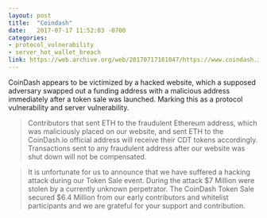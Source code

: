 ```yaml
---
layout: post
title:  "Coindash"
date:   2017-07-17 11:52:03 -0700
categories:
- protocol_vulnerability
- server_hot_wallet_breach
link: https://web.archive.org/web/20170717181047/https://www.coindash.io/
---
```

CoinDash appears to be victimized by a hacked website, which a supposed adversary swapped out a funding address with a malicious address immediately after a token sale was launched. Marking this as a protocol vulnerability and server vulnerability.

>  Contributors that sent ETH to the fraudulent Ethereum address, which was maliciously placed on our website, and sent ETH to the CoinDash.io official address will receive their CDT tokens accordingly. Transactions sent to any fraudulent address after our website was shut down will not be compensated.

> It is unfortunate for us to announce that we have suffered a hacking attack during our Token Sale event. During the attack $7 Million were stolen by a currently unknown perpetrator. The CoinDash Token Sale secured $6.4 Million from our early contributors and whitelist participants and we are grateful for your support and contribution.
